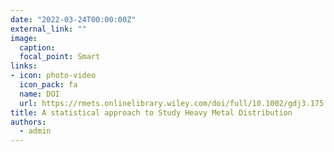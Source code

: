 ```yaml
---
date: "2022-03-24T00:00:00Z"
external_link: ""
image:
  caption: 
  focal_point: Smart
links:
- icon: photo-video
  icon_pack: fa
  name: DOI
  url: https://rmets.onlinelibrary.wiley.com/doi/full/10.1002/gdj3.175
title: A statistical approach to Study Heavy Metal Distribution
authors: 
  - admin
---
```

